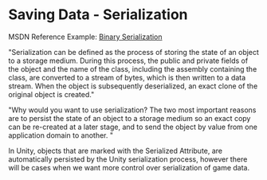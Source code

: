 # Saving Data - Serialization

MSDN Reference Example: [Binary Serialization](https://msdn.microsoft.com/en-us/library/4abbf6k0%28v=vs.110%29.aspx)

"Serialization can be defined as the process of storing the state of an object to a storage medium. During this process, the public and private fields of the object and the name of the class, including the assembly containing the class, are converted to a stream of bytes, which is then written to a data stream. When the object is subsequently deserialized, an exact clone of the original object is created."

"Why would you want to use serialization? The two most important reasons are to persist the state of an object to a storage medium so an exact copy can be re-created at a later stage, and to send the object by value from one application domain to another. "   

In Unity, objects that are marked with the Serialized Attribute, are automatically persisted by the Unity serialization process, however there will be cases when we want more control over serialization of game data.